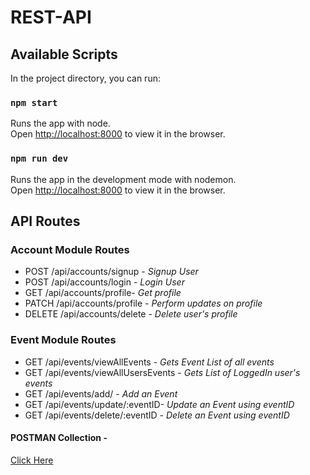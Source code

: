 # REST-API 

## Available Scripts

In the project directory, you can run:

### `npm start`

Runs the app with node.\
Open [http://localhost:8000](http://localhost:8000) to view it in the browser.

### `npm run dev`

Runs the app in the development mode with nodemon.\
Open [http://localhost:8000](http://localhost:8000) to view it in the browser.


## API Routes


### Account Module Routes

- POST /api/accounts/signup - *Signup User*
- POST /api/accounts/login - *Login User*
- GET /api/accounts/profile- *Get profile*
- PATCH /api/accounts/profile - *Perform updates on profile*
- DELETE /api/accounts/delete - *Delete user's profile*

### Event Module Routes

- GET /api/events/viewAllEvents - *Gets Event List of all events*
- GET /api/events/viewAllUsersEvents - *Gets List of LoggedIn user's events*
- GET /api/events/add/ - *Add an Event*
- GET /api/events/update/:eventID- *Update an Event using eventID*
- GET /api/events/delete/:eventID - *Delete an Event using eventID*

#### POSTMAN Collection -
 [Click Here](https://www.getpostman.com/collections/e9275d6615f88e25ae87)
